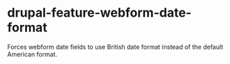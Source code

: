 # drupal-feature-webform-date-format
Forces webform date fields to use British date format instead of the default American format. 
